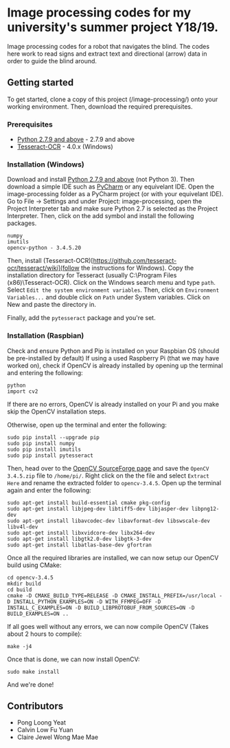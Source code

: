 # Image processing codes for my university's summer project Y18/19.

Image processing codes for a robot that navigates the blind. The codes here work to read signs and extract text and directional (arrow) data in order to guide the blind around.

## Getting started

To get started, clone a copy of this project (/image-processing/) onto your working environment. Then, download the required prerequisites.

### Prerequisites
* [Python 2.7.9 and above](https://www.python.org/downloads/) - 2.7.9 and above
* [Tesseract-OCR](https://github.com/tesseract-ocr/tesseract) - 4.0.x (Windows)

### Installation (Windows)

Download and install [Python 2.7.9 and above](https://www.python.org/downloads/) (not Python 3). Then download a simple IDE such as [PyCharm](https://www.jetbrains.com/pycharm/) or any equivelant IDE.
Open the image-processing folder as a PyCharm project (or with your equivelant IDE). Go to File -> Settings and under Project: image-processing, open the Project Interpreter tab and make sure Python 2.7 is selected as the Project Interpreter. Then, click on the add symbol and install the following packages.
```
numpy
imutils
opencv-python - 3.4.5.20
```
Then, install (Tesseract-OCR)[https://github.com/tesseract-ocr/tesseract/wiki](follow the instructions for Windows). Copy the installation directory for Tesseract (usually C:\Program Files (x86)\Tesseract-OCR). Click on the Windows search menu and type `path`. Select `Edit the system environment variables`. Then, click on `Environment Variables...` and double click on `Path` under System variables. Click on New and paste the directory in.

Finally, add the `pytesseract` package and you're set.

### Installation (Raspbian)

Check and ensure Python and Pip is installed on your Raspbian OS (should be pre-installed by default) If using a used Raspberry Pi (that we may have worked on), check if OpenCV is already installed by opening up the terminal and entering the following:
```
python
import cv2
```
If there are no errors, OpenCV is already installed on your Pi and you make skip the OpenCV installation steps.

Otherwise, open up the terminal and enter the following:
```
sudo pip install --upgrade pip
sudo pip install numpy
sudo pip install imutils
sudo pip install pytesseract
```
Then, head over to the [OpenCV SourceForge page](https://sourceforge.net/projects/opencvlibrary/files/3.4.5/) and save the `OpenCV 3.4.5.zip` file to `/home/pi/`. Right click on the the file and select `Extract Here` and rename the extracted folder to `opencv-3.4.5`. Open up the terminal again and enter the following:
```
sudo apt-get install build-essential cmake pkg-config
sudo apt-get install libjpeg-dev libtiff5-dev libjasper-dev libpng12-dev
sudo apt-get install libavcodec-dev libavformat-dev libswscale-dev libv4l-dev
sudo apt-get install libxvidcore-dev libx264-dev
sudo apt-get install libgtk2.0-dev libgtk-3-dev
sudo apt-get install libatlas-base-dev gfortran
```
Once all the required libraries are installed, we can now setup our OpenCV build using CMake:
```
cd opencv-3.4.5
mkdir build
cd build
cmake -D CMAKE_BUILD_TYPE=RELEASE -D CMAKE_INSTALL_PREFIX=/usr/local -D INSTALL_PYTHON_EXAMPLES=ON -D WITH_FFMPEG=OFF -D INSTALL_C_EXAMPLES=ON -D BUILD_LIBPROTOBUF_FROM_SOURCES=ON -D BUILD_EXAMPLES=ON ..
```
If all goes well without any errors, we can now compile OpenCV (Takes about 2 hours to compile):
```
make -j4
```
Once that is done, we can now install OpenCV:
```
sudo make install
```
And we're done!

## Contributors

* Pong Loong Yeat
* Calvin Low Fu Yuan
* Claire Jewel Wong Mae Mae
